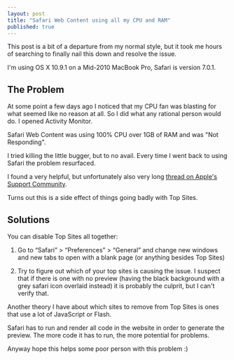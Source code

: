 ```yaml
---
layout: post
title: "Safari Web Content using all my CPU and RAM"
published: true
---
```


This post is a bit of a departure from my normal style, but it took me hours of searching to finally nail this down and resolve the issue.

I'm using OS X 10.9.1 on a Mid-2010 MacBook Pro, Safari is version 7.0.1.

## The Problem

At some point a few days ago I noticed that my CPU fan was blasting for what seemed like no reason at all. So I did what any rational person would do. I opened Activity Monitor.

Safari Web Content was using 100% CPU over 1GB of RAM and was "Not Responding".

I tried killing the little bugger, but to no avail. Every time I  went back to using Safari the problem resurfaced.

I found a very helpful, but unfortunately also very long [thread on Apple's Support Community](https://discussions.apple.com/thread/3190569).

Turns out this is a side effect of things going badly with Top Sites.

## Solutions

You can disable Top Sites all together:

1. Go to “Safari” > “Preferences” > “General” and change new windows and new tabs to open with a blank page (or anything besides Top Sites)

2. Try to figure out which of your top sites is causing the issue. I suspect that if there is one with no preview (having the black background with a grey safari icon overlaid instead) it is probably the culprit, but I can't verify that.


Another theory I have about which sites to remove from Top Sites is ones that use a lot of JavaScript or Flash.

Safari has to run and render all code in the website in order to generate the preview. The more code it has to run, the more potential for problems.

Anyway hope this helps some poor person with this problem :)
    